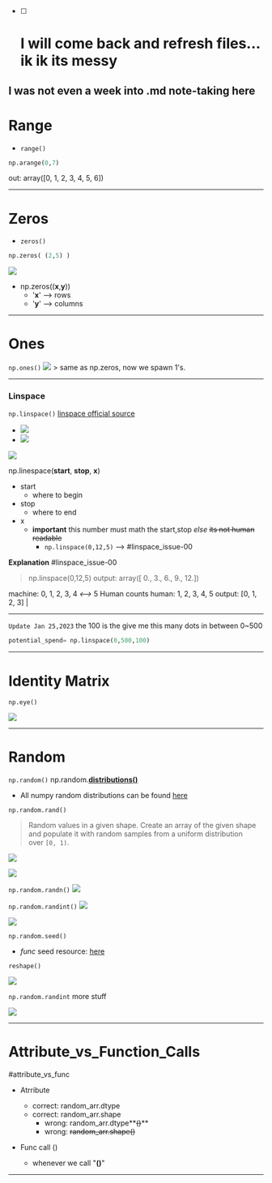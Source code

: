 - [ ] # I will come back and refresh files... ik ik its messy
## I was not even a week into .md note-taking here


# Range

* `range()`

````python
np.arange(0,7)
````

out: array(\[0, 1, 2, 3, 4, 5, 6\])

---

# Zeros

* `zeros()`

````python
np.zeros( (2,5) )
````

![](../../z/aharo3.png)

* np.zeros((**x**,**y**))
  * '**x**' --> rows
  * '**y**' --> columns 

---

# Ones

`np.ones()`
![](../../z/aharo4.png)
\>	same as np.zeros, now we spawn 1's.

---

### Linspace

`np.linspace()`
[linspace official source](https://numpy.org/doc/stable/reference/generated/numpy.linspace.html#:~:text=numpy.arange-,numpy.linspace,-numpy.logspace)

* ![](../../z/aharo4.png)
* ![](../../z/aharo5.png)

![](../../z/aharo6.png)

np.linespace(**start**, **stop**, **x**)

* start
  * where to begin
* stop
  * where to end
* x
  * **important** this number must math the start,stop *else* ~~its not human readable~~
    * `np.linspace(0,12,5)` --> #linspace_issue-00 

**Explanation**  #linspace_issue-00 

 > 
 > np.linspace(0,12,5)
 > output: array(\[ 0., 3., 6., 9., 12.\])

machine:				 0, 1, 2, 3, 4 *\<-->* 5 Human counts
human:                  1, 2, 3, 4, 5
output:				\[0, 1, 2, 3\] |


---
`Update Jan 25,2023`
the 100 is the give me this many dots in between 0~500
```python
potential_spend= np.linspace(0,500,100)
```

---

# Identity Matrix

`np.eye()`

![](../../z/aharo7.png)

---

# Random

`np.random()`
np.random.**[distributions()](https://numpy.org/doc/1.16/reference/routines.random.html#:~:text=a%20permuted%20range.-,Distributions,-%C2%B6)**

* All numpy random distributions can be found [here](https://numpy.org/doc/1.16/reference/routines.random.html#:~:text=a%20permuted%20range.-,Distributions,-%C2%B6)

`np.random.rand()`

 > 
 > Random values in a given shape.
 > Create an array of the given shape and populate it with random samples from a uniform distribution over `[0, 1)`.

![](../../z/aharo8.png)

![](../../z/aharo9.png)

`np.random.randn()`
![](../../z/aharo10.png)

`np.random.randint()`
![](../../z/aharo11.png)

![](../../z/aharo12.png)

`np.random.seed()`

* *func* seed resource: [here](https://numpy.org/doc/1.16/reference/generated/numpy.random.seed.html#numpy.random.seed)

`reshape()`

![](../../z/aharo14.png)

`np.random.randint` more stuff

![](../../z/np.random.randint_more_stuff.png)

---

# Attribute_vs_Function_Calls
#attribute_vs_func


* Atrribute
  * correct: random_arr.dtype
  * correct: random_arr.shape
    * wrong: random_arr.dtype\*\*~~()~~\*\*
    * wrong: ~~random_arr.shape()~~


* Func call ()
  * whenever we call "**()**"

---

